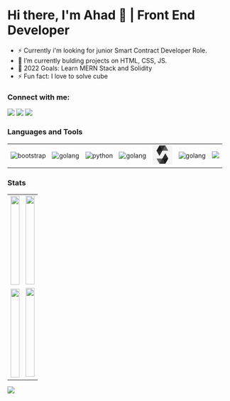 # Hi there, I'm Ahad 👋 | Front End Developer 

- ⚡ Currently i'm looking for junior Smart Contract Developer Role.
- 🌱 I’m currently bulding projects on HTML, CSS, JS.
- 🥅 2022 Goals: Learn MERN Stack and Solidity
- ⚡ Fun fact: I love to solve cube

### Connect with me:
<p align="left">
  <a target="_blank" href= "https://www.linkedin.com/in/ahadweb3/"><img src="https://img.icons8.com/color/30/000000/linkedin-circled--v1.png" height="45"></a>
  <a target="_blank" href= "https://twitter.com/AhadWeb3"><img src="https://img.icons8.com/color/30/000000/twitter--v1.png" height="45"></a>
  <a target="_blank" href="https://www.instagram.com/AhadWeb3/"><img src="https://img.icons8.com/fluency/30/000000/instagram-new.png" height="45"></a>
</p>

### Languages and Tools
<table>
   <tr>
        <td><img src="https://img.icons8.com/color/48/000000/bootstrap.png" alt="bootstrap" height="45"></td>
        <td><img src="https://cdn.jsdelivr.net/gh/devicons/devicon/icons/javascript/javascript-original.svg" alt="golang" height="45"></td>
        <td><img src="https://cdn.jsdelivr.net/gh/devicons/devicon/icons/react/react-original.svg" alt="python" height="45"></td>
        <td><img src="https://cdn.jsdelivr.net/gh/devicons/devicon/icons/nodejs/nodejs-original.svg" alt="golang" height="45"></td>
        <td><img src="https://github.com/kroim/profile/blob/master/icons/icon_solidity.png?raw=true" alt="android" height="45"></td>
        <td><img src="https://storage.googleapis.com/opensea-static/Logomark/Logomark-Blue.svg" alt="golang" height="45"></td>
        <td><img src="https://img.icons8.com/color/48/000000/git.png"/></td>
    </tr>
</table>

### Stats

<table>
   <tr>
        <td><img width = "100%" align="left" height="200" src="https://github-readme-stats.vercel.app/api/top-langs/?username=AhadWeb3&layout=compact"></td>
        <td><img width = "100%" height="200" src="http://github-readme-streak-stats.herokuapp.com?user=AhadWeb3&ring=4F94EF&fire=4F94EF&currStreakLabel=4F94EF"></td>
    </tr>
    <tr>
        <td><img width = "100%" height="200" align="left" src="https://github-readme-stats.vercel.app/api?username=AhadWeb3&show_icons=true&locale=en"></td>
        <td><img width = "100%" height="200" src="https://github-readme-stats.vercel.app/api/wakatime?username=ahad4387&hide=other&hide_title=true&hide_background=true"></td>
    </tr>
</table>
<img src="https://activity-graph.herokuapp.com/graph?username=AhadWeb3&theme=minimal">
          
<!--
<img width = "47%" align="left" height="190" src="https://github-readme-stats.vercel.app/api/top-langs/?username=AhadWeb3&layout=compact">
<img width = "47%" height="200" src="http://github-readme-streak-stats.herokuapp.com?user=AhadWeb3&ring=4F94EF&fire=4F94EF&currStreakLabel=4F94EF"> 
<img width = "47%" height="200" align="left" src="https://github-readme-stats.vercel.app/api?username=AhadWeb3&show_icons=true&locale=en">
<img width = "47%" height="200" src="https://github-readme-stats.vercel.app/api/wakatime?username=ahad4387&hide=other&hide_title=true">
-->

